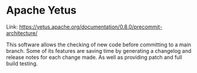 
# Apache Yetus

Link: https://yetus.apache.org/documentation/0.8.0/precommit-architecture/

This software allows the checking of new code before committing to a main branch. Some of its features are saving time by generating a changelog and release notes for each change made. As well as providing patch and full build testing.
